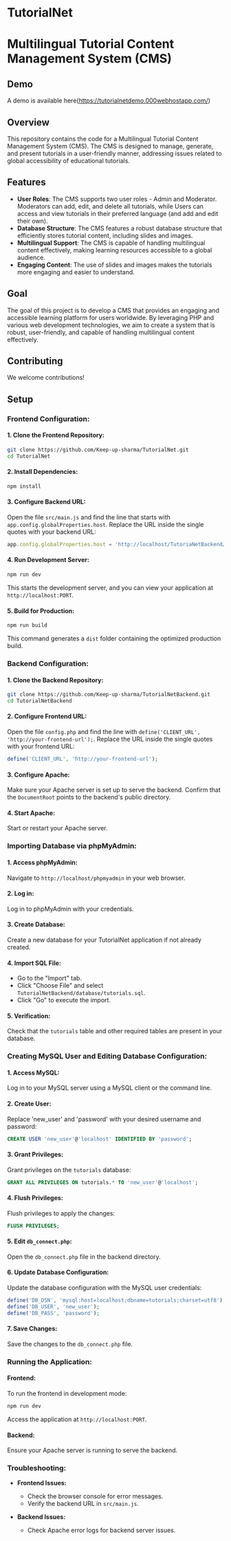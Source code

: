 
# TutorialNet
# Multilingual Tutorial Content Management System (CMS)

## Demo
A demo is available here(https://tutorialnetdemo.000webhostapp.com/)
## Overview
This repository contains the code for a Multilingual Tutorial Content Management System (CMS). The CMS is designed to manage, generate, and present tutorials in a user-friendly manner, addressing issues related to global accessibility of educational tutorials.

## Features
- **User Roles**: The CMS supports two user roles - Admin and Moderator. Moderators can add, edit, and delete all tutorials, while Users can access and view tutorials in their preferred language (and add and edit their own).
- **Database Structure**: The CMS features a robust database structure that efficiently stores tutorial content, including slides and images.
- **Multilingual Support**: The CMS is capable of handling multilingual content effectively, making learning resources accessible to a global audience.
- **Engaging Content**: The use of slides and images makes the tutorials more engaging and easier to understand.

## Goal
The goal of this project is to develop a CMS that provides an engaging and accessible learning platform for users worldwide. By leveraging PHP and various web development technologies, we aim to create a system that is robust, user-friendly, and capable of handling multilingual content effectively.

## Contributing
We welcome contributions!

## Setup

### Frontend Configuration:

#### 1. Clone the Frontend Repository:

```bash
git clone https://github.com/Keep-up-sharma/TutorialNet.git
cd TutorialNet
```

#### 2. Install Dependencies:

```bash
npm install
```

#### 3. Configure Backend URL:

Open the file `src/main.js` and find the line that starts with `app.config.globalProperties.host`. Replace the URL inside the single quotes with your backend URL:

```javascript
app.config.globalProperties.host = 'http://localhost/TutoriaNetBackend/TutorialNetBackend';
```

#### 4. Run Development Server:

```bash
npm run dev
```

This starts the development server, and you can view your application at `http://localhost:PORT`.

#### 5. Build for Production:

```bash
npm run build
```

This command generates a `dist` folder containing the optimized production build.

### Backend Configuration:

#### 1. Clone the Backend Repository:

```bash
git clone https://github.com/Keep-up-sharma/TutorialNetBackend.git
cd TutorialNetBackend
```

#### 2. Configure Frontend URL:

Open the file `config.php` and find the line with `define('CLIENT_URL', 'http://your-frontend-url');`. Replace the URL inside the single quotes with your frontend URL:

```php
define('CLIENT_URL', 'http://your-frontend-url');
```

#### 3. Configure Apache:

Make sure your Apache server is set up to serve the backend. Confirm that the `DocumentRoot` points to the backend's public directory.

#### 4. Start Apache:

Start or restart your Apache server.

### Importing Database via phpMyAdmin:

#### 1. Access phpMyAdmin:

Navigate to `http://localhost/phpmyadmin` in your web browser.

#### 2. Log in:

Log in to phpMyAdmin with your credentials.

#### 3. Create Database:

Create a new database for your TutorialNet application if not already created.

#### 4. Import SQL File:

- Go to the "Import" tab.
- Click "Choose File" and select `TutorialNetBackend/database/tutorials.sql`.
- Click "Go" to execute the import.

#### 5. Verification:

Check that the `tutorials` table and other required tables are present in your database.

### Creating MySQL User and Editing Database Configuration:

#### 1. Access MySQL:

Log in to your MySQL server using a MySQL client or the command line.

#### 2. Create User:

Replace 'new_user' and 'password' with your desired username and password:

```sql
CREATE USER 'new_user'@'localhost' IDENTIFIED BY 'password';
```

#### 3. Grant Privileges:

Grant privileges on the `tutorials` database:

```sql
GRANT ALL PRIVILEGES ON tutorials.* TO 'new_user'@'localhost';
```

#### 4. Flush Privileges:

Flush privileges to apply the changes:

```sql
FLUSH PRIVILEGES;
```

#### 5. Edit `db_connect.php`:

Open the `db_connect.php` file in the backend directory.

#### 6. Update Database Configuration:

Update the database configuration with the MySQL user credentials:

```php
define('DB_DSN', 'mysql:host=localhost;dbname=tutorials;charset=utf8');
define('DB_USER', 'new_user');
define('DB_PASS', 'password');
```

#### 7. Save Changes:

Save the changes to the `db_connect.php` file.

### Running the Application:

#### Frontend:

To run the frontend in development mode:

```bash
npm run dev
```

Access the application at `http://localhost:PORT`.

#### Backend:

Ensure your Apache server is running to serve the backend.

### Troubleshooting:

- **Frontend Issues:**
  - Check the browser console for error messages.
  - Verify the backend URL in `src/main.js`.

- **Backend Issues:**
  - Check Apache error logs for backend server issues.